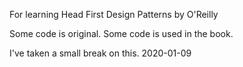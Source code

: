 For learning Head First Design Patterns by O'Reilly

Some code is original. Some code is used in the book.

I've taken a small break on this. 2020-01-09

